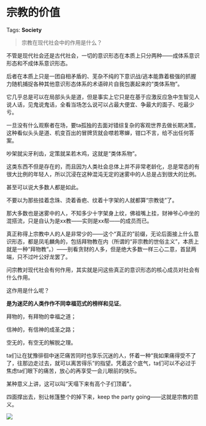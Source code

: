 # 宗教的价值

Tags: **Society**

> 宗教在现代社会中的作用是什么？



不管是现代社会还是古代社会，一切的意识形态在本质上只分两种——成体系意识形态和不成体系意识形态。

后者在本质上只是一团自相矛盾的、芜杂不纯的下意识战/逃本能靠着极强的抓握力随机捕捉各种其他意识形态体系的术语碎片自我包裹起来的“类体系物”。

它几乎总是可以在局部头头是道，但是事实上它只是在基于应激反应急中生智见人说人话，见鬼说鬼话，全看当场怎么说可以占最大便宜、争最大的面子、吃最少亏。

一旦没有什么观察者在场，要ta孤独的去面对错综复杂的客观世界去做长期决策，这种看似头头是道、机变百出的冒牌货就会噤若寒蝉，钳口不言，给不出任何答案。

吵架就尖牙利齿，定策就呆若木鸡，这就是“类体系物”。

这类东西不但是存在的，而且因为人类社会总体上并不非常老龄化，总是常态的有很大比例的年轻人，所以沉浸在这种混沌无定的迷雾中的人总是占到很大的比例。

甚至可以说大多数人都是如此。

不要以为那些挂着念珠、烫着香疤、纹着十字架的人就都算“宗教徒”了。

那大多数也是迷雾中的人，不知多少十字架身上纹，佛祖嘴上挂，财神爷心中坐的混搭流，只是自认为是xx教——实则是xx帮——的成员而已。

真正称得上宗教中人的人是非常少的——这个“真正的”前缀，无论后面接上什么意识形态，都是凤毛麟角的，包括拜物教在内（所谓的“非宗教的世俗主义”，本质上就是一种“拜物教”。）——别看贪财的人多，但是绝大多数一样三心二意，首鼠两端，只不过叶公好龙罢了。

问宗教对现代社会有何作用，其实就是问这些真正的意识形态的核心成员对社会有什么作用。

这作用是什么呢？

**是为迷茫的人类作作不同幸福范式的榜样和见证**。

拜物的，有拜物的幸福之道；

信神的，有信神的成圣之路；

空无的，有空无的解脱之理。

ta们让在犹豫徘徊中迷茫痛苦同时也享乐沉迷的人，怀着一种“我如果痛得受不了了，往那边走过去，就可以离苦得乐”的指望。凭着这个底气，ta们可以不必过于焦虑ta们眼下的痛苦，放心的再享受一会儿眼前的快乐。

某种意义上讲，这可以叫“天塌下来有高个子们顶着”。

四面撑出去，别让帐篷整个的掉下来，keep the party going——这就是宗教的意义。

![](https://picx.zhimg.com/50/v2-5c2713c4fcb24f4eb1f0313447daecca_720w.jpg?source=1940ef5c)


